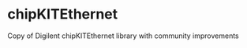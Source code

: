 chipKITEthernet
===============

Copy of Digilent chipKITEthernet library with community improvements
